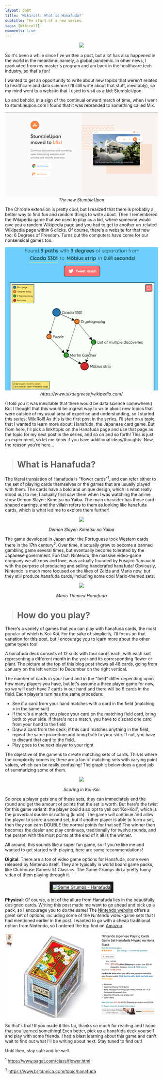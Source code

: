```yaml
---
layout: post
title: 'Wikiroll: What is Hanafuda?'
subtitle: The start of a new series.
tags: [Wikiroll]
comments: true
---
```

<p align="center">
  <img src="http://www.unmissablejapan.com/etcetera/images/hanafuda-cards.jpg">
</p>


So it's been a while since I've written a post, but a lot has also happened in the world in the meantime: namely, a global pandemic. In other news, I graduated from my master's program and am back in the healthcare tech industry, so that's fun!

I wanted to get an opportunity to write about new topics that weren't related to healthcare and data science (I'll still write about that stuff, inevitably), so my mind went to a website that I used to visit as a kid: StumbleUpon.

Lo and behold, in a sign of the continual onward march of time, when I went to stumbleupon.com I found that it was rebranded to something called Mix.

<p align="center">
  <img src="/img/mix.png">
  <i>The new StumbleUpon</i>
</p>

The Chrome extension is pretty cool, but I realized that there is probably a better way to find fun and random things to write about. Then I remembered the Wikipedia game that we used to play as a kid, where someone would give you a random Wikipedia page and you had to get to another un-related Wikipedia page within 6 clicks. Of course, there's a website for that now too: 6 Degrees of Freedom. Turns out the computers have come for our nonsensical games too.

<p align="center">
  <img src="/img/six_degrees.png">
  <i>https://www.sixdegreesofwikipedia.com/</i>
</p>

(I told you it was inevitable that there would be data science somewhere.) But I thought that this would be a great way to write about new topics that were outside of my usual area of expertise and understanding, so I started this series: WikiRoll! As this is the first post in the series, I'll start on a topic that I wanted to learn more about: Hanafuda, the Japanese card game. But from here, I'll pick a link/topic on the Hanafuda page and use that page as the topic for my next post in the series, and so on and so forth! This is just an experiment, so let me know if you have additional ideas/thoughts! Now, the reason you're here...

> # What is Hanafuda?

The literal translation of Hanafuda is "flower cards"<sup>1</sup>, and can refer either to the set of playing cards themselves or the games that are usually played with them. The cards have a bold and unique design, which is what really stood out to me; I actually first saw them when I was watching the anime show Demon Slayer: Kimetsu no Yaiba. The main character has these card-shaped earrings, and the villain refers to them as looking like hanafuda cards, which is what led me to explore them further! 

<p align="center">
  <img src="https://vignette.wikia.nocookie.net/kimetsu-no-yaiba/images/0/08/Manga_Slide.png/revision/latest/scale-to-width-down/670?cb=20200515050427">
</p>
<p align="center">
<i>Demon Slayer: Kimetsu no Yaiba</i>
</p>

The game developed in Japan after the Portuguese took Western cards there in the 17th century<sup>2</sup>. Over time, it actually grew to become a banned gambling game several times, but eventually become tolerated by the Japanese government. Fun fact: Nintendo, the massive video-game company we all know and love, was actually founded by Fusajiro Yamauchi with the purpose of producing and selling handcrafed hanafuda! Obviously, Nintendo is much more focused on the likes of Zelda and Mario now, but they still produce hanafuda cards, including some cool Mario-themed sets.

<p align="center">
  <img src="https://vignette.wikia.nocookie.net/nintendo/images/d/d2/MarioHanafuda.jpg/revision/latest?cb=20080822165402&path-prefix=en">
</p>
<p align="center">
<i>Mario Themed Hanafuda</i>
</p>

> # How do you play?

There's a variety of games that you can play with hanafuda cards, the most popular of which is Koi-Koi. For the sake of simplicity, I'll focus on that variation for this post, but I encourage you to learn more about the other game types too!

A hanafuda deck consists of 12 suits with four cards each, with each suit representing a different month in the year and its corresponding flower or plant. The picture at the top of this blog post shows all 48 cards, going from January on the left vertical to December on the right vertical. 

The number of cards in your hand and in the "field" differ depending upon how many players you have, but let's assume a three player game for now, so we will each have 7 cards in our hand and there will be 6 cards in the field. Each player's turn has the same procedure:

  - See if a card from your hand matches with a card in the field (matching = in the same suit)
  - If there's a match, you place your card on the matching field card, bring both to your side. If there's not a match, you have to discard one card from your hand to the field
  - Draw a card from the deck; if this card matches anything in the field, repeat the same procedure and bring both to your side. If not, you have to discard that card to the field.
  - Play goes to the next player to your right
  
The objective of the game is to create matching sets of cards. This is where the complexity comes in; there are a ton of matching sets with varying point values, which can be really confusing! The graphic below does a good job of summarizing some of them.

<p align="center">
  <img src="https://cf.geekdo-images.com/camo/2b20cfe30987b202f5fcb937f04fbb8a3bbb3703/687474703a2f2f6d6f6f6e72616262697468616e61667564612e776565626c792e636f6d2f75706c6f6164732f382f332f362f352f38333635343239362f66696e616c73636f72655f322e6a70673f363039">
</p>
<p align="center">
<i>Scoring in Koi-Koi</i>
</p>

So once a player gets one of these sets, they can immediately end the round and get the amount of points that the set is worth. But here's the twist for this game variant: the player could also opt to yell out 'Koi-Koi!', which is the proverbial double or nothing (kinda). The game will continue and allow the player to score a second set, but if another player is able to form a set, then they can earn DOUBLE the normal points for that set! The winner then becomes the dealer and play continues, traditionally for twelve rounds, and the person with the most points at the end of it all is the winner. 

All around, this sounds like a super fun game, so if you're like me and wanted to get started with playing, here are some recommendations!

**Digital**: There are a ton of video game options for Hanafuda, some even released by Nintendo itself. They are typically in world board game packs, like Clubhouse Games: 51 Classics. The Game Grumps did a pretty funny video of them playing through it.

<p align="center">
<a href="http://www.youtube.com/watch?feature=player_embedded&v=NLRb_7oHv60
" target="_blank"><img src="http://img.youtube.com/vi/NLRb_7oHv60/0.jpg" 
alt="Game Grumps - Hanafuda" width="550" height="300" border="10" /></a>
</p>

**Physical**: Of course, a lot of the allure from Hanafuda lies in the beautifully designed cards. Writing this post made me want to go ahead and pick up a pack, so I encourage you to do the same! The [Nintendo website](https://www.nintendo.co.uk/Official-UK-Store/Everything-Else/Hanafuda-and-Playing-Card-sets-1795238.html) offers a great set of options, including some of the Nintendo video-game sets that I had mentioned earlier in the post. I wanted to go with a cheap traditional option from Nintendo, so I ordered the top find on [Amazon](https://www.amazon.com/Nintendo-Japanese-Playing-Hanafuda-Miyako/dp/B001FLYYIM/ref=pd_bxgy_2/138-2832722-0423358?_encoding=UTF8&pd_rd_i=B001FLYYIM&pd_rd_r=1dd46cdb-8438-40f4-8de6-5ff61ed44927&pd_rd_w=H0nKl&pd_rd_wg=vyXxl&pf_rd_p=ce6c479b-ef53-49a6-845b-bbbf35c28dd3&pf_rd_r=P5KD1CSWGA51WZ6P2NFY&psc=1&refRID=P5KD1CSWGA51WZ6P2NFY/).

<p align="center">
  <img src="/img/hanafuda_amazon.png">
</p>

So that's that! If you made it this far, thanks so much for reading and I hope that you learned something! Even better, pick up a hanafuda deck yourself and play with some friends. I had a blast learning about this game and can't wait to find out what I'll be writing about next. Stay tuned to find out! 

Until then, stay safe and be well. 


<sup>1</sup> https://www.pagat.com/class/flower.html

<sup>2</sup> https://www.britannica.com/topic/hanafuda




